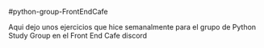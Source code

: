 #python-group-FrontEndCafe

Aqui dejo unos ejercicios que hice semanalmente para el grupo de Python Study Group en el Front End Cafe discord
